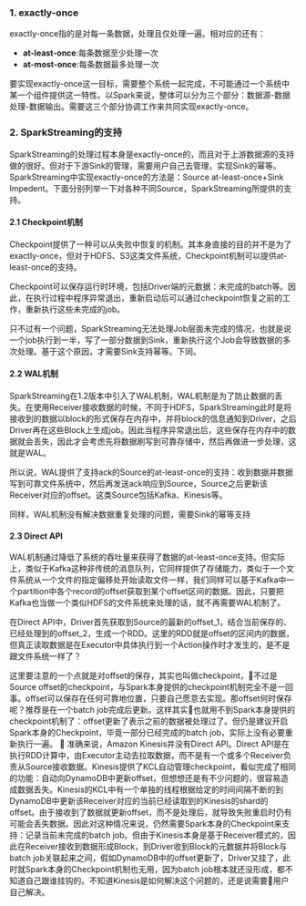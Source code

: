 ### 1. exactly-once
exactly-once指的是对每一条数据，处理且仅处理一遍。相对应的还有：
- **at-least-once**:每条数据至少处理一次
- **at-most-once**:每条数据最多处理一次

要实现exactly-once这一目标，需要整个系统一起完成，不可能通过一个系统中某一个组件提供这一特性。以Spark来说，整体可以分为三个部分：数据源-数据处理-数据输出。需要这三个部分协调工作来共同实现exactly-once。

### 2. SparkStreaming的支持
SparkStreaming的处理过程本身是exactly-once的，而且对于上游数据源的支持做的很好。但对于下游Sink的管理，需要用户自己去管理，实现Sink的幂等。SparkStreaming中实现exactly-once的方法是：Source at-least-once+Sink Impedent。下面分别列举一下对各种不同Source，SparkStreaming所提供的支持。

#### 2.1 Checkpoint机制
Checkpoint提供了一种可以从失败中恢复的机制。其本身直接的目的并不是为了exactly-once，但对于HDFS、S3这类文件系统，Checkpoint机制可以提供at-least-once的支持。

Checkpoint可以保存运行时环境，包括Driver端的元数据：未完成的batch等。因此，在执行过程中程序异常退出，重新启动后可以通过checkpoint恢复之前的工作，重新执行这些未完成的job。

只不过有一个问题，SparkStreaming无法处理Job层面未完成的情况，也就是说一个job执行到一半，写了一部分数据到Sink，重新执行这个Job会导致数据的多次处理。基于这个原因，才需要Sink支持幂等。下同。
#### 2.2 WAL机制
SparkStreaming在1.2版本中引入了WAL机制，WAL机制是为了防止数据的丢失。在使用Receiver接收数据的时候，不同于HDFS，SparkStreaming此时是将接收到的数据以block的形式保存在内存中，并将block的信息通知到Driver，之后Driver再在这些Block上生成job。因此当程序异常退出后，这些保存在内存中的数据就会丢失，因此才会考虑先将数据刷写到可靠存储中，然后再做进一步处理，这就是WAL。

所以说，WAL提供了支持ack的Source的at-least-once的支持：收到数据并数据写到可靠文件系统中，然后再发送ack响应到Source，Source之后更新该Receiver对应的offset。这类Source包括Kafka、Kinesis等。

同样，WAL机制没有解决数据重复处理的问题，需要Sink的幂等支持

#### 2.3 Direct API
WAL机制通过降低了系统的吞吐量来获得了数据的at-least-once支持。但实际上，类似于Kafka这种非传统的消息队列，它同样提供了存储能力，类似于一个文件系统从一个文件的指定偏移处开始读取文件一样，我们同样可以基于Kafka中一个partition中各个record的offset获取到某个offset区间的数据。因此，只要把Kafka也当做一个类似HDFS的文件系统来处理的话，就不再需要WAL机制了。

在Direct API中，Driver首先获取到Source的最新的offset_1，结合当前保存的、已经处理到的offset_2，生成一个RDD。这里的RDD就是offset的区间内的数据，但真正读取数据是在Executor中具体执行到一个Action操作时才发生的，是不是跟文件系统一样了？

这里要注意的一个点就是对offset的保存，其实也叫做checkpoint，不过是Source offset的checkpoint，与Spark本身提供的checkpoint机制完全不是一回事。offset可以保存在任何可靠地位置，只要自己愿意去实现。那offset何时保存呢？推荐是在一个batch job完成后更新。这样其实也就用不到Spark本身提供的checkpoint机制了：offset更新了表示之前的数据被处理过了。但仍是建议开启Spark本身的Checkpoint，毕竟一部分已经完成的batch job，实际上没有必要重新执行一遍。

准确来说，Amazon Kinesis并没有Direct API。Direct API是在执行RDD计算中，由Executor主动去拉取数据，而不是有一个或多个Receiver负责从Source接收数据。Kinesis提供了KCL自动管理checkpoint，看似完成了相同的功能：自动向DynamoDB中更新offset，但想想还是有不少问题的，很容易造成数据丢失。Kinesis的KCL中有一个单独的线程根据给定的时间间隔不断的到DynamoDB中更新该Receiver对应的当前已经读取到的Kinesis的shard的offset。由于接收到了数据就更新offset，而不是处理后，就导致失败重启时仍有可能会丢失数据。因此对这种情况来说，仍然需要Spark本身的Checkpoint来支持：记录当前未完成的batch job。但由于Kinesis本身是基于Receiver模式的，因此在Receiver接收到数据形成Block，到Driver收到Block的元数据并将Block与batch job关联起来之间，假如DynamoDB中的offset更新了，Driver又挂了，此时就Spark本身的Checkpoint机制也无用，因为batch job根本就还没形成，都不知道自己跟谁挂钩的。不知道Kinesis是如何解决这个问题的，还是说需要用户自己解决。
